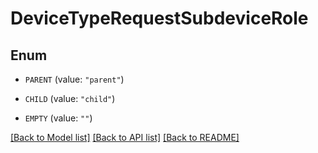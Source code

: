 # DeviceTypeRequestSubdeviceRole

## Enum


* `PARENT` (value: `"parent"`)

* `CHILD` (value: `"child"`)

* `EMPTY` (value: `""`)


[[Back to Model list]](../README.md#documentation-for-models) [[Back to API list]](../README.md#documentation-for-api-endpoints) [[Back to README]](../README.md)



